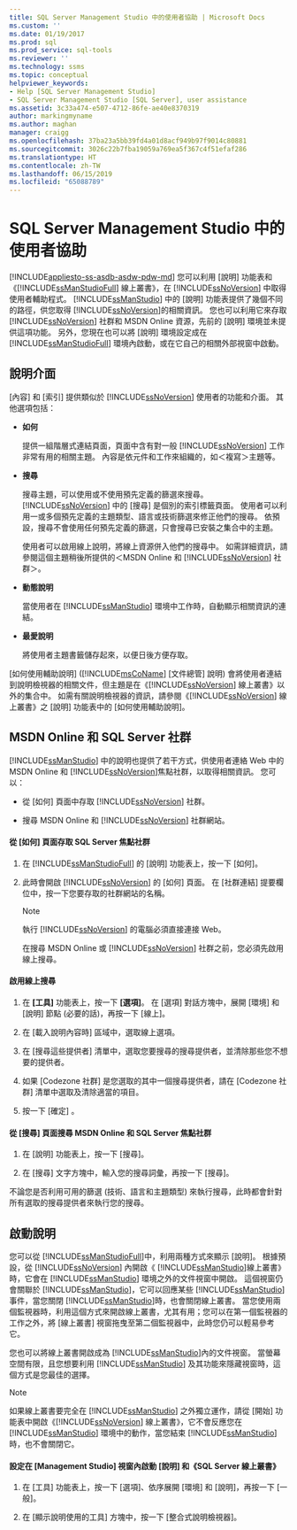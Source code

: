 ```yaml
---
title: SQL Server Management Studio 中的使用者協助 | Microsoft Docs
ms.custom: ''
ms.date: 01/19/2017
ms.prod: sql
ms.prod_service: sql-tools
ms.reviewer: ''
ms.technology: ssms
ms.topic: conceptual
helpviewer_keywords:
- Help [SQL Server Management Studio]
- SQL Server Management Studio [SQL Server], user assistance
ms.assetid: 3c33a474-e507-4712-86fe-ae40e8370319
author: markingmyname
ms.author: maghan
manager: craigg
ms.openlocfilehash: 37ba23a5bb39fd4a01d8acf949b97f9014c80881
ms.sourcegitcommit: 3026c22b7fba19059a769ea5f367c4f51efaf286
ms.translationtype: HT
ms.contentlocale: zh-TW
ms.lasthandoff: 06/15/2019
ms.locfileid: "65088789"
---
```

# <a name="user-assistance-in-sql-server-management-studio"></a>SQL Server Management Studio 中的使用者協助
[!INCLUDE[appliesto-ss-asdb-asdw-pdw-md](../includes/appliesto-ss-asdb-asdw-pdw-md.md)]
您可以利用 [說明] 功能表和《[!INCLUDE[ssManStudioFull](../includes/ssmanstudiofull-md.md)] 線上叢書》，在 [!INCLUDE[ssNoVersion](../includes/ssnoversion-md.md)] 中取得使用者輔助程式。 [!INCLUDE[ssManStudio](../includes/ssmanstudio-md.md)] 中的 [說明] 功能表提供了幾個不同的路徑，供您取得 [!INCLUDE[ssNoVersion](../includes/ssnoversion-md.md)]的相關資訊。 您也可以利用它來存取 [!INCLUDE[ssNoVersion](../includes/ssnoversion-md.md)] 社群和 MSDN Online 資源，先前的 [說明] 環境並未提供這項功能。 另外，您現在也可以將 [說明] 環境設定成在 [!INCLUDE[ssManStudioFull](../includes/ssmanstudiofull-md.md)] 環境內啟動，或在它自己的相關外部視窗中啟動。  
  
## <a name="the-help-interface"></a>說明介面  
[內容] 和 [索引] 提供類似於 [!INCLUDE[ssNoVersion](../includes/ssnoversion-md.md)] 使用者的功能和介面。 其他選項包括：  
  
-   **如何**  
  
    提供一組階層式連結頁面，頁面中含有對一般 [!INCLUDE[ssNoVersion](../includes/ssnoversion-md.md)] 工作非常有用的相關主題。 內容是依元件和工作來組織的，如＜複寫＞主題等。  
  
-   **搜尋**  
  
    搜尋主題，可以使用或不使用預先定義的篩選來搜尋。 [!INCLUDE[ssNoVersion](../includes/ssnoversion-md.md)] 中的 [搜尋] 是個別的索引標籤頁面。 使用者可以利用一或多個預先定義的主題類型、語言或技術篩選來修正他們的搜尋。 依預設，搜尋不會使用任何預先定義的篩選，只會搜尋已安裝之集合中的主題。  
  
    使用者可以啟用線上說明，將線上資源併入他們的搜尋中。 如需詳細資訊，請參閱這個主題稍後所提供的＜MSDN Online 和 [!INCLUDE[ssNoVersion](../includes/ssnoversion-md.md)] 社群＞。  
  
-   **動態說明**  
  
    當使用者在 [!INCLUDE[ssManStudio](../includes/ssmanstudio-md.md)] 環境中工作時，自動顯示相關資訊的連結。  
  
-   **最愛說明**  
  
    將使用者主題書籤儲存起來，以便日後方便存取。  
  
[如何使用輔助說明] ([!INCLUDE[msCoName](../includes/msconame_md.md)] [文件總管] 說明) 會將使用者連結到說明檢視器的相關文件，但主題是在《[!INCLUDE[ssNoVersion](../includes/ssnoversion-md.md)] 線上叢書》以外的集合中。 如需有關說明檢視器的資訊，請參閱《[!INCLUDE[ssNoVersion](../includes/ssnoversion-md.md)] 線上叢書》之 [說明] 功能表中的 [如何使用輔助說明]。  
  
## <a name="msdn-online-and-sql-server-communities"></a>MSDN Online 和 SQL Server 社群  
[!INCLUDE[ssManStudio](../includes/ssmanstudio-md.md)] 中的說明也提供了若干方式，供使用者連絡 Web 中的 MSDN Online 和 [!INCLUDE[ssNoVersion](../includes/ssnoversion-md.md)]焦點社群，以取得相關資訊。 您可以：  
  
-   從 [如何] 頁面中存取 [!INCLUDE[ssNoVersion](../includes/ssnoversion-md.md)] 社群。  
  
-   搜尋 MSDN Online 和 [!INCLUDE[ssNoVersion](../includes/ssnoversion-md.md)] 社群網站。  
  
#### <a name="to-access-sql-server-focused-communities-from-the-how-do-i-page"></a>從 [如何] 頁面存取 SQL Server 焦點社群  
  
1.  在 [!INCLUDE[ssManStudioFull](../includes/ssmanstudiofull-md.md)] 的 [說明] 功能表上，按一下 [如何]。  
  
2.  此時會開啟 [!INCLUDE[ssNoVersion](../includes/ssnoversion-md.md)] 的 [如何] 頁面。 在 [社群連結] 提要欄位中，按一下您要存取的社群網站的名稱。  
  
    > [!NOTE]  
    > 執行 [!INCLUDE[ssNoVersion](../includes/ssnoversion-md.md)] 的電腦必須直接連接 Web。  
  
    在搜尋 MSDN Online 或 [!INCLUDE[ssNoVersion](../includes/ssnoversion-md.md)] 社群之前，您必須先啟用線上搜尋。  
  
#### <a name="to-enable-online-search"></a>啟用線上搜尋  
  
1.  在 **[工具]** 功能表上，按一下 **[選項]**。 在 [選項] 對話方塊中，展開 [環境] 和 [說明] 節點 (必要的話)，再按一下 [線上]。  
  
2.  在 [載入說明內容時] 區域中，選取線上選項。  
  
3.  在 [搜尋這些提供者] 清單中，選取您要搜尋的搜尋提供者，並清除那些您不想要的提供者。  
  
4.  如果 [Codezone 社群] 是您選取的其中一個搜尋提供者，請在 [Codezone 社群] 清單中選取及清除適當的項目。  
  
5.  按一下 [確定] 。  
  
#### <a name="to-search-msdn-online-and-sql-server-focused-communities-from-the-search-page"></a>從 [搜尋] 頁面搜尋 MSDN Online 和 SQL Server 焦點社群  
  
1.  在 [說明] 功能表上，按一下 [搜尋]。  
  
2.  在 [搜尋] 文字方塊中，輸入您的搜尋詞彙，再按一下 [搜尋]。  
  
不論您是否利用可用的篩選 (技術、語言和主題類型) 來執行搜尋，此時都會針對所有選取的搜尋提供者來執行您的搜尋。  
  
## <a name="launching-help"></a>啟動說明  
您可以從 [!INCLUDE[ssManStudioFull](../includes/ssmanstudiofull-md.md)]中，利用兩種方式來顯示 [說明]。 根據預設，從 [!INCLUDE[ssNoVersion](../includes/ssnoversion-md.md)] 內開啟《 [!INCLUDE[ssManStudio](../includes/ssmanstudio-md.md)]線上叢書》時，它會在 [!INCLUDE[ssManStudio](../includes/ssmanstudio-md.md)] 環境之外的文件視窗中開啟。 這個視窗仍會關聯於 [!INCLUDE[ssManStudio](../includes/ssmanstudio-md.md)]，它可以回應某些 [!INCLUDE[ssManStudio](../includes/ssmanstudio-md.md)] 事件，當您關閉 [!INCLUDE[ssManStudio](../includes/ssmanstudio-md.md)]時，也會關閉線上叢書。 當您使用兩個監視器時，利用這個方式來開啟線上叢書，尤其有用；您可以在第一個監視器的工作之外，將 [線上叢書] 視窗拖曳至第二個監視器中，此時您仍可以輕易參考它。  
  
您也可以將線上叢書開啟成為 [!INCLUDE[ssManStudio](../includes/ssmanstudio-md.md)]內的文件視窗。 當螢幕空間有限，且您想要利用 [!INCLUDE[ssManStudio](../includes/ssmanstudio-md.md)] 及其功能來隱藏視窗時，這個方式是您最佳的選擇。  
  
> [!NOTE]  
> 如果線上叢書要完全在 [!INCLUDE[ssManStudio](../includes/ssmanstudio-md.md)] 之外獨立運作，請從 [開始] 功能表中開啟《[!INCLUDE[ssNoVersion](../includes/ssnoversion-md.md)] 線上叢書》，它不會反應您在 [!INCLUDE[ssManStudio](../includes/ssmanstudio-md.md)] 環境中的動作，當您結束 [!INCLUDE[ssManStudio](../includes/ssmanstudio-md.md)] 時，也不會關閉它。  
  
#### <a name="to-configure-help-and-sql-server-books-online-to-launch-inside-the-management-studio-window"></a>設定在 [Management Studio] 視窗內啟動 [說明] 和《SQL Server 線上叢書》  
  
1.  在 [工具] 功能表上，按一下 [選項]、依序展開 [環境] 和 [說明]，再按一下 [一般]。  
  
2.  在 [顯示說明使用的工具] 方塊中，按一下 [整合式說明檢視器]。  
  
